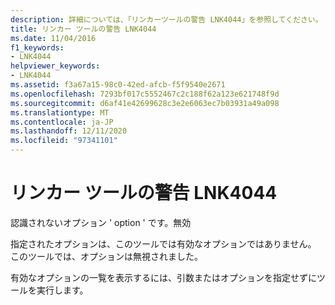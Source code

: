 ```yaml
---
description: 詳細については、「リンカーツールの警告 LNK4044」を参照してください。
title: リンカー ツールの警告 LNK4044
ms.date: 11/04/2016
f1_keywords:
- LNK4044
helpviewer_keywords:
- LNK4044
ms.assetid: f3a67a15-98c0-42ed-afcb-f5f9540e2671
ms.openlocfilehash: 7293bf017c5552467c2c188f62a123e621748f9d
ms.sourcegitcommit: d6af41e42699628c3e2e6063ec7b03931a49a098
ms.translationtype: MT
ms.contentlocale: ja-JP
ms.lasthandoff: 12/11/2020
ms.locfileid: "97341101"
---
```

# <a name="linker-tools-warning-lnk4044"></a>リンカー ツールの警告 LNK4044

認識されないオプション ' option ' です。無効

指定されたオプションは、このツールでは有効なオプションではありません。 このツールでは、オプションは無視されました。

有効なオプションの一覧を表示するには、引数またはオプションを指定せずにツールを実行します。
